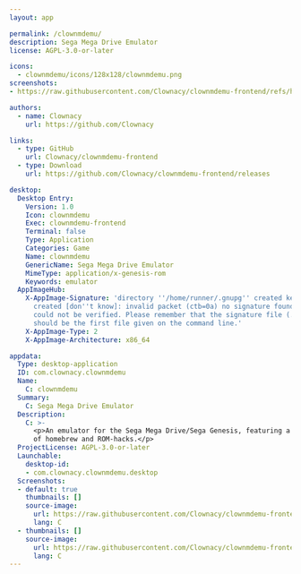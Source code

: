 ```yaml
---
layout: app

permalink: /clownmdemu/
description: Sega Mega Drive Emulator
license: AGPL-3.0-or-later

icons:
  - clownmdemu/icons/128x128/clownmdemu.png
screenshots:
- https://raw.githubusercontent.com/Clownacy/clownmdemu-frontend/refs/heads/master/assets/screenshot-debug.png

authors:
  - name: Clownacy
    url: https://github.com/Clownacy

links:
  - type: GitHub
    url: Clownacy/clownmdemu-frontend
  - type: Download
    url: https://github.com/Clownacy/clownmdemu-frontend/releases

desktop:
  Desktop Entry:
    Version: 1.0
    Icon: clownmdemu
    Exec: clownmdemu-frontend
    Terminal: false
    Type: Application
    Categories: Game
    Name: clownmdemu
    GenericName: Sega Mega Drive Emulator
    MimeType: application/x-genesis-rom
    Keywords: emulator
  AppImageHub:
    X-AppImage-Signature: 'directory ''/home/runner/.gnupg'' created keybox ''/home/runner/.gnupg/pubring.kbx''
      created [don''t know]: invalid packet (ctb=0a) no signature found the signature
      could not be verified. Please remember that the signature file (.sig or .asc)
      should be the first file given on the command line.'
    X-AppImage-Type: 2
    X-AppImage-Architecture: x86_64

appdata:
  Type: desktop-application
  ID: com.clownacy.clownmdemu
  Name:
    C: clownmdemu
  Summary:
    C: Sega Mega Drive Emulator
  Description:
    C: >-
      <p>An emulator for the Sega Mega Drive/Sega Genesis, featuring a suite of debugging tools to assist in the development
      of homebrew and ROM-hacks.</p>
  ProjectLicense: AGPL-3.0-or-later
  Launchable:
    desktop-id:
    - com.clownacy.clownmdemu.desktop
  Screenshots:
  - default: true
    thumbnails: []
    source-image:
      url: https://raw.githubusercontent.com/Clownacy/clownmdemu-frontend/refs/heads/master/assets/screenshot-debug.png
      lang: C
  - thumbnails: []
    source-image:
      url: https://raw.githubusercontent.com/Clownacy/clownmdemu-frontend/refs/heads/master/assets/screenshot-minimal.png
      lang: C
---
```

